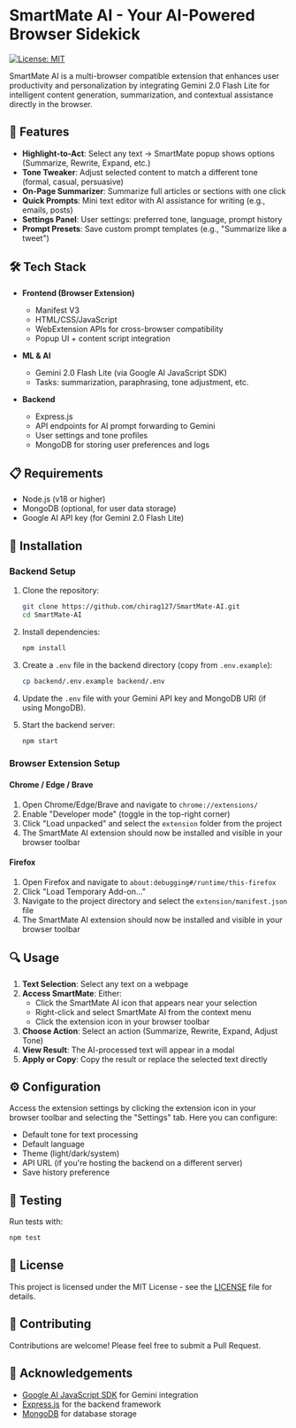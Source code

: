 # SmartMate AI - Your AI-Powered Browser Sidekick

[![License: MIT](https://img.shields.io/badge/License-MIT-blue.svg)](https://opensource.org/licenses/MIT)

SmartMate AI is a multi-browser compatible extension that enhances user productivity and personalization by integrating Gemini 2.0 Flash Lite for intelligent content generation, summarization, and contextual assistance directly in the browser.

## 🚀 Features

-   **Highlight-to-Act**: Select any text → SmartMate popup shows options (Summarize, Rewrite, Expand, etc.)
-   **Tone Tweaker**: Adjust selected content to match a different tone (formal, casual, persuasive)
-   **On-Page Summarizer**: Summarize full articles or sections with one click
-   **Quick Prompts**: Mini text editor with AI assistance for writing (e.g., emails, posts)
-   **Settings Panel**: User settings: preferred tone, language, prompt history
-   **Prompt Presets**: Save custom prompt templates (e.g., "Summarize like a tweet")

## 🛠️ Tech Stack

-   **Frontend (Browser Extension)**

    -   Manifest V3
    -   HTML/CSS/JavaScript
    -   WebExtension APIs for cross-browser compatibility
    -   Popup UI + content script integration

-   **ML & AI**

    -   Gemini 2.0 Flash Lite (via Google AI JavaScript SDK)
    -   Tasks: summarization, paraphrasing, tone adjustment, etc.

-   **Backend**
    -   Express.js
    -   API endpoints for AI prompt forwarding to Gemini
    -   User settings and tone profiles
    -   MongoDB for storing user preferences and logs

## 📋 Requirements

-   Node.js (v18 or higher)
-   MongoDB (optional, for user data storage)
-   Google AI API key (for Gemini 2.0 Flash Lite)

## 🔧 Installation

### Backend Setup

1. Clone the repository:

    ```bash
    git clone https://github.com/chirag127/SmartMate-AI.git
    cd SmartMate-AI
    ```

2. Install dependencies:

    ```bash
    npm install
    ```

3. Create a `.env` file in the backend directory (copy from `.env.example`):

    ```bash
    cp backend/.env.example backend/.env
    ```

4. Update the `.env` file with your Gemini API key and MongoDB URI (if using MongoDB).

5. Start the backend server:
    ```bash
    npm start
    ```

### Browser Extension Setup

#### Chrome / Edge / Brave

1. Open Chrome/Edge/Brave and navigate to `chrome://extensions/`
2. Enable "Developer mode" (toggle in the top-right corner)
3. Click "Load unpacked" and select the `extension` folder from the project
4. The SmartMate AI extension should now be installed and visible in your browser toolbar

#### Firefox

1. Open Firefox and navigate to `about:debugging#/runtime/this-firefox`
2. Click "Load Temporary Add-on..."
3. Navigate to the project directory and select the `extension/manifest.json` file
4. The SmartMate AI extension should now be installed and visible in your browser toolbar

## 🔍 Usage

1. **Text Selection**: Select any text on a webpage
2. **Access SmartMate**: Either:
    - Click the SmartMate AI icon that appears near your selection
    - Right-click and select SmartMate AI from the context menu
    - Click the extension icon in your browser toolbar
3. **Choose Action**: Select an action (Summarize, Rewrite, Expand, Adjust Tone)
4. **View Result**: The AI-processed text will appear in a modal
5. **Apply or Copy**: Copy the result or replace the selected text directly

## ⚙️ Configuration

Access the extension settings by clicking the extension icon in your browser toolbar and selecting the "Settings" tab. Here you can configure:

-   Default tone for text processing
-   Default language
-   Theme (light/dark/system)
-   API URL (if you're hosting the backend on a different server)
-   Save history preference

## 🧪 Testing

Run tests with:

```bash
npm test
```

## 📄 License

This project is licensed under the MIT License - see the [LICENSE](LICENSE) file for details.

## 👥 Contributing

Contributions are welcome! Please feel free to submit a Pull Request.

## 🙏 Acknowledgements

-   [Google AI JavaScript SDK](https://github.com/google-gemini/generative-ai-js) for Gemini integration
-   [Express.js](https://expressjs.com/) for the backend framework
-   [MongoDB](https://www.mongodb.com/) for database storage
